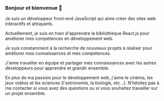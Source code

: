 ### Bonjour et bienvenue 👋
Je suis un développeur front-end JavaScript qui aime créer des sites web interactifs et attrayants. 

Actuellement, je suis en train d'apprendre la bibliothèque React.js pour améliorer mes compétences en développement web.

Je suis constamment à la recherche de nouveaux projets à réaliser pour améliorer mes connaissances et mes compétences. 

J'aime travailler en équipe et partager mes connaissances avec les autres développeurs pour apprendre et grandir ensemble.

En plus de ma passion pour le développement web, j'aime le cinéma, les jeux vidéos et les sciences (l'astronomie, la biologie, etc...). 
N'hésitez pas à me contacter si vous avez des questions ou si vous souhaitez travailler sur un projet ensemble.

<!--
**Peter-Binate/Peter-Binate** is a ✨ _special_ ✨ repository because its `README.md` (this file) appears on your GitHub profile.


